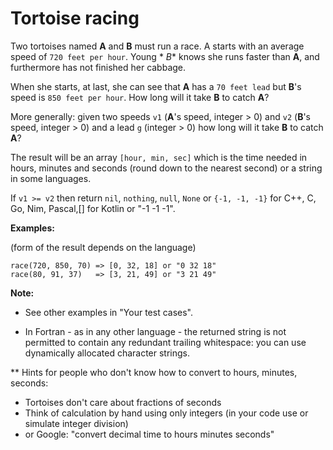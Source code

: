 # Tortoise racing

Two tortoises named **A** and **B** must run a race. A starts with an average speed of ```720 feet per hour```. Young *
*B** knows she runs faster than **A**, and furthermore has not finished her cabbage.

When she starts, at last, she can see that **A** has a ```70 feet lead``` but **B**'s speed is ```850 feet per hour```.
How long will it take **B** to catch **A**?

More generally: given two speeds ```v1``` (**A**'s speed, integer > 0) and ```v2``` (**B**'s speed, integer > 0) and a
lead ```g``` (integer > 0) how long will it take **B** to catch **A**?

The result will be an array ```[hour, min, sec]``` which is the time needed in hours, minutes and seconds (round down to
the nearest second) or a string in some languages.

If ```v1 >= v2``` then return ```nil```, ```nothing```, ```null```, ```None``` or ```{-1, -1, -1}``` for C++, C, Go,
Nim, Pascal,[] for Kotlin or "-1 -1 -1".

**Examples:**

(form of the result depends on the language)

```
race(720, 850, 70) => [0, 32, 18] or "0 32 18"
race(80, 91, 37)   => [3, 21, 49] or "3 21 49"
```

**Note:**

- See other examples in "Your test cases".

- In Fortran - as in any other language - the returned string is not permitted to contain any redundant trailing
  whitespace: you can use dynamically allocated character strings.

** Hints for people who don't know how to convert to hours, minutes, seconds:

- Tortoises don't care about fractions of seconds
- Think of calculation by hand using only integers (in your code use or simulate integer division)
- or Google: "convert decimal time to hours minutes seconds"
